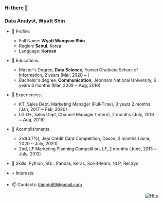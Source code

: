 ### Hi there 👋


### Data Analyst, Wyatt Shin

- 🔭 Profile:
  - Full Name: **Wyatt Wangsoo Shin**
  - Region: **Seoul**, Korea
  - Language: **Korean**
  
- 🌱 Educations:
  - Master's Degree, **Data Science**, Yonsei Graduate School of Information, 2 years (Mar, 2020 ~ )
  - Bachelor's degree, **Communication**, Jeonnam National University, 6 years 6 months (Mar, 2009 ~ Aug, 2016)

- 👯 Experiences:
  - KT, Sales Dept, Marketing Manager (Full-Time), 3 years 2 months (Jan, 2017 ~ Feb, 2020)
  - LG U+, Sales Dept, Channel Manager (Intern), 2 months (July, 2016 ~ Aug, 2016)
  
- 💬 Acomplishments:
  - 3rd(0.7%), Jeju Credit Card Competition, Dacon, 2 months (June, 2020 ~ July, 2020)
  - 2nd, LF Marketing Planning Competition, LF, 2 months (June, 2013 ~ July, 2013)
  
- 🤔 Skills: Python, SQL, Pandas, Keras, Scikit-learn, NLP, RecSys
- ⚡ Interests:
- 📫 Contacts: thinpig99@gmail.com


<div align=right>
  
[![Hits](https://hits.seeyoufarm.com/api/count/incr/badge.svg?url=https%3A%2F%2Fgithub.com%2Fthinpig99&count_bg=%2379C83D&title_bg=%23555555&icon=github.svg&icon_color=%23E7E7E7&title=hits&edge_flat=true)](https://hits.seeyoufarm.com)

</div>
